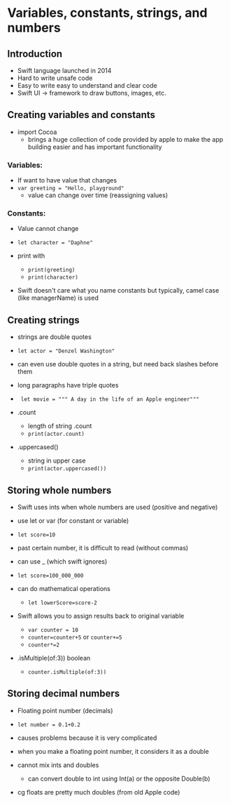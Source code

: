 # Variables, constants, strings, and numbers

## Introduction
- Swift language launched in 2014
- Hard to write unsafe code
- Easy to write easy to understand and clear code
- Swift UI -> framework to draw buttons, images, etc.
 
## Creating variables and constants
- import Cocoa
  - brings a huge collection of code provided by apple to make the app building easier and has important functionality
### Variables:
- If want to have value that changes
- `var greeting = "Hello, playground"`
    - value can change over time (reassigning values)
 
### Constants:
- Value cannot change
- `let character = "Daphne"`

- print with
    - `print(greeting)`
    - `print(character)`

- Swift doesn't care what you name constants but typically, camel case (like managerName) is used

## Creating strings
- strings are double quotes
- `let actor = "Denzel Washington"`
- can even use double quotes in a string, but need back slashes before them
- long paragraphs have triple quotes
- ` let movie = """ A day in the life of an Apple engineer"""`

- .count
    - length of string .count
    - `print(actor.count)`

- .uppercased()
    - string in upper case
    - `print(actor.uppercased())`

## Storing whole numbers
- Swift uses ints when whole numbers are used (positive and negative)
- use let or var (for constant or variable)

- `let score=10`

- past certain number, it is difficult to read (without commas)
- can use _ (which swift ignores)
- `let score=100_000_000`
  
- can do mathematical operations
    - `let lowerScore=score-2`

- Swift allows you to assign results back to original variable
    - `var counter = 10`
    - `counter=counter+5` or `counter+=5`
    - `counter*=2`
 
- .isMultiple(of:3)) boolean
    - `counter.isMultiple(of:3))`

## Storing decimal numbers
- Floating point number (decimals)
- `let number = 0.1+0.2`
- causes problems because it is very complicated

- when you make a floating point number, it considers it as a double

- cannot mix ints and doubles
    - can convert double to int using Int(a) or the opposite Double(b)
 
- cg floats are pretty much doubles (from old Apple code)
